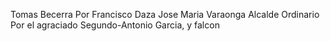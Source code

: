 Tomas Becerra
Por Francisco Daza
Jose Maria Varaonga
Alcalde Ordinario
Por el agraciado
Segundo-Antonio Garcia, y falcon